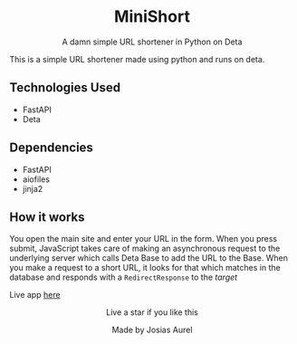 <center>
<h1> MiniShort </h1>

<p> A damn simple URL shortener in Python on Deta </p>
</center>

This is a simple URL shortener made using python and runs on deta.

## Technologies Used
- FastAPI
- Deta

## Dependencies
- FastAPI
- aiofiles
- jinja2

## How it works

You open the main site and enter your URL in the form. When you press submit, JavaScript takes care of making an asynchronous request to the underlying server which calls Deta Base to add the URL to the Base.
When you make a request to a short URL, it looks for that which matches in the database and responds with a `RedirectResponse` to the *target*

Live app [here](https://d4kqx2.deta.dev/)

<center>
<p> Live a star if you like this </p>
<p> Made by Josias Aurel </p>
<center>
